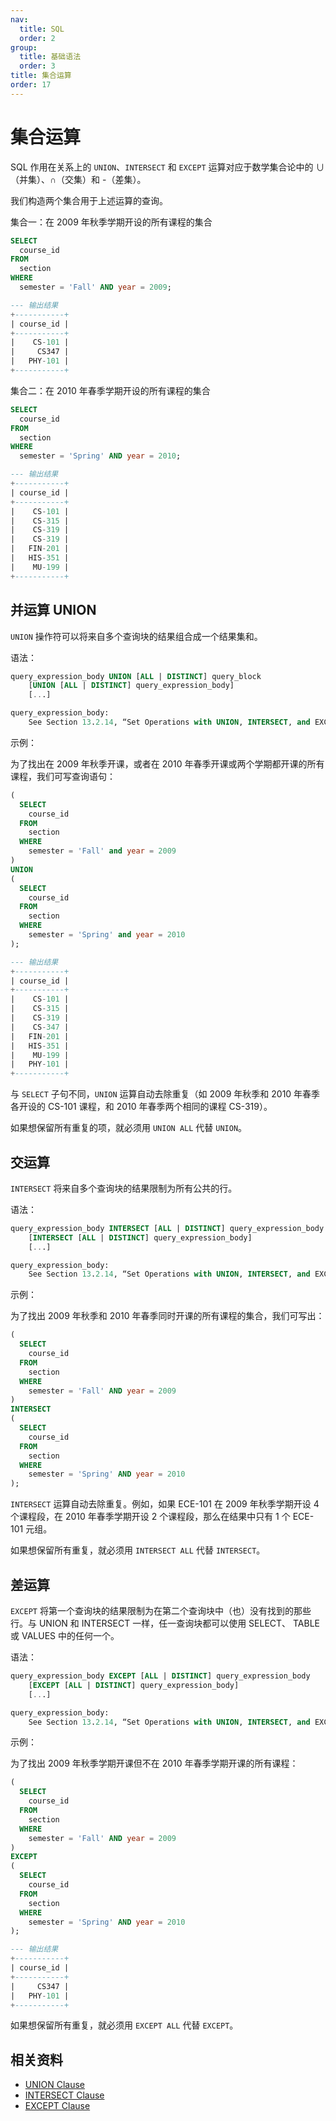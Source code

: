 ```yaml
---
nav:
  title: SQL
  order: 2
group:
  title: 基础语法
  order: 3
title: 集合运算
order: 17
---
```


# 集合运算

SQL 作用在关系上的 `UNION`、`INTERSECT` 和 `EXCEPT` 运算对应于数学集合论中的 ∪（并集）、∩（交集）和 -（差集）。

我们构造两个集合用于上述运算的查询。

集合一：在 2009 年秋季学期开设的所有课程的集合

```sql
SELECT
  course_id
FROM
  section
WHERE
  semester = 'Fall' AND year = 2009;

--- 输出结果
+-----------+
| course_id |
+-----------+
|    CS-101 |
|     CS347 |
|   PHY-101 |
+-----------+
```

集合二：在 2010 年春季学期开设的所有课程的集合

```sql
SELECT
  course_id
FROM
  section
WHERE
  semester = 'Spring' AND year = 2010;

--- 输出结果
+-----------+
| course_id |
+-----------+
|    CS-101 |
|    CS-315 |
|    CS-319 |
|    CS-319 |
|   FIN-201 |
|   HIS-351 |
|    MU-199 |
+-----------+
```

## 并运算 UNION

`UNION` 操作符可以将来自多个查询块的结果组合成一个结果集和。

语法：

```sql
query_expression_body UNION [ALL | DISTINCT] query_block
    [UNION [ALL | DISTINCT] query_expression_body]
    [...]

query_expression_body:
    See Section 13.2.14, “Set Operations with UNION, INTERSECT, and EXCEPT”
```

示例：

为了找出在 2009 年秋季开课，或者在 2010 年春季开课或两个学期都开课的所有课程，我们可写查询语句：

```sql
(
  SELECT
    course_id
  FROM
    section
  WHERE
    semester = 'Fall' and year = 2009
)
UNION
(
  SELECT
    course_id
  FROM
    section
  WHERE
    semester = 'Spring' and year = 2010
);

--- 输出结果
+-----------+
| course_id |
+-----------+
|    CS-101 |
|    CS-315 |
|    CS-319 |
|    CS-347 |
|   FIN-201 |
|   HIS-351 |
|    MU-199 |
|   PHY-101 |
+-----------+
```

与 `SELECT` 子句不同，`UNION` 运算自动去除重复（如 2009 年秋季和 2010 年春季各开设的 CS-101 课程，和 2010 年春季两个相同的课程 CS-319）。

如果想保留所有重复的项，就必须用 `UNION ALL` 代替 `UNION`。

## 交运算

`INTERSECT` 将来自多个查询块的结果限制为所有公共的行。

语法：

```sql
query_expression_body INTERSECT [ALL | DISTINCT] query_expression_body
    [INTERSECT [ALL | DISTINCT] query_expression_body]
    [...]

query_expression_body:
    See Section 13.2.14, “Set Operations with UNION, INTERSECT, and EXCEPT”
```

示例：

为了找出 2009 年秋季和 2010 年春季同时开课的所有课程的集合，我们可写出：

```sql
(
  SELECT
    course_id
  FROM
    section
  WHERE
    semester = 'Fall' AND year = 2009
)
INTERSECT
(
  SELECT
    course_id
  FROM
    section
  WHERE
    semester = 'Spring' AND year = 2010
);
```

`INTERSECT` 运算自动去除重复。例如，如果 ECE-101 在 2009 年秋季学期开设 4 个课程段，在 2010 年春季学期开设 2 个课程段，那么在结果中只有 1 个 ECE-101 元组。

如果想保留所有重复，就必须用 `INTERSECT ALL` 代替 `INTERSECT`。

## 差运算

`EXCEPT` 将第一个查询块的结果限制为在第二个查询块中（也）没有找到的那些行。与 UNION 和 INTERSECT 一样，任一查询块都可以使用 SELECT、 TABLE 或 VALUES 中的任何一个。

语法：

```sql
query_expression_body EXCEPT [ALL | DISTINCT] query_expression_body
    [EXCEPT [ALL | DISTINCT] query_expression_body]
    [...]

query_expression_body:
    See Section 13.2.14, “Set Operations with UNION, INTERSECT, and EXCEPT”
```

示例：

为了找出 2009 年秋季学期开课但不在 2010 年春季学期开课的所有课程：

```sql
(
  SELECT
    course_id
  FROM
    section
  WHERE
    semester = 'Fall' AND year = 2009
)
EXCEPT
(
  SELECT
    course_id
  FROM
    section
  WHERE
    semester = 'Spring' AND year = 2010
);

--- 输出结果
+-----------+
| course_id |
+-----------+
|     CS347 |
|   PHY-101 |
+-----------+
```

如果想保留所有重复，就必须用 `EXCEPT ALL` 代替 `EXCEPT`。

## 相关资料

- [UNION Clause](https://dev.mysql.com/doc/refman/8.0/en/union.html)
- [INTERSECT Clause](https://dev.mysql.com/doc/refman/8.0/en/intersect.html)
- [EXCEPT Clause](https://dev.mysql.com/doc/refman/8.0/en/except.html)
